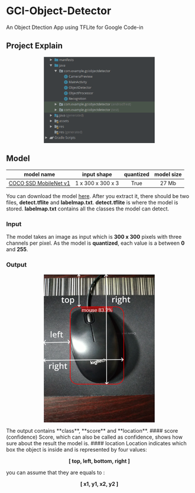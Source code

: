 # GCI-Object-Detector
An Object Dtection App using TFLite for Google Code-in

## Project Explain
<p align="center"><img src="src/img/structure.png" align="middle" width="300"></p>


## Model
 model name | input shape | quantized | model size |
|:-:|:-:|:-:|:-:|
 [COCO SSD MobileNet v1](http://download.tensorflow.org/models/object_detection/ssd_mobilenet_v1_coco_2018_01_28.tar.gz) | 1 x 300 x 300 x 3 | True | 27 Mb |

You can download the model [here](http://download.tensorflow.org/models/object_detection/ssd_mobilenet_v1_coco_2018_01_28.tar.gz).  After you extract it, there should be two files, **detect.tflite** and **labelmap.txt**. **detect.tflite** is where the model is stored. **labelmap.txt** contains all the classes the model can detect. <br/>

### Input
The model takes an image as input which is **300 x 300** pixels with three channels per pixel. As the model is **quantized**, each value is a between **0** and **255**.

### Output
<p align="center"><img src="src/img/boundingbox.png" align="middle" width="300"></p>
The output contains **class**, **score** and **location**.
#### score (confidence)
Score, which can also be called as confidence, shows how sure about the result the model is.
#### location
Location indicates which box the object is inside and is represented by four values:
<p align="center"><strong>[   top,    left,    bottom,    right   ]</strong></p>
you can assume that they are equals to :
<p align="center"><strong>[   x1,    y1,    x2,    y2   ]</strong></p>
